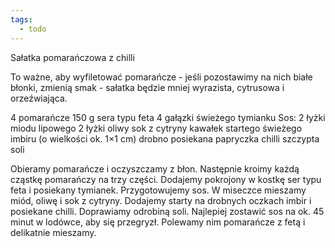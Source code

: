 ```yaml
---
tags:
  - todo
---
```

Sałatka pomarańczowa z chilli

To ważne, aby wyfiletować pomarańcze - jeśli pozostawimy na nich białe błonki, zmienią smak - sałatka będzie mniej wyrazista, cytrusowa i orzeźwiająca.

4 pomarańcze
150 g sera typu feta
4 gałązki świeżego tymianku
Sos:
2 łyżki miodu lipowego
2 łyżki oliwy
sok z cytryny
kawałek startego świeżego imbiru (o wielkości ok. 1×1 cm)
drobno posiekana papryczka chilli
szczypta soli

Obieramy pomarańcze i oczyszczamy z błon. Następnie kroimy każdą cząstkę pomarańczy na trzy części. Dodajemy pokrojony w kostkę ser typu feta i posiekany tymianek. Przygotowujemy sos. W miseczce mieszamy miód, oliwę i sok z cytryny. Dodajemy starty na drobnych oczkach imbir i posiekane chilli. Doprawiamy odrobiną soli. Najlepiej zostawić sos na ok. 45 minut w lodówce, aby się przegryzł. Polewamy nim pomarańcze z fetą i delikatnie mieszamy.
